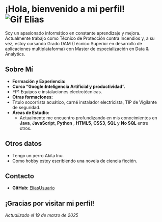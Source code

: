 
# ¡Hola, bienvenido a mi perfil! ![Gif Elias](https://github.com/user-attachments/assets/ba1ed3bf-b245-4b0a-b030-33f520ddd88e)


Soy un apasionado informático en constante aprendizaje y mejora. Actualmente trabajo como Técnico de Protección contra Incendios y, a su vez, estoy cursando Grado DAM (Técnico Superior en desarrollo de aplicaciones multiplataforma) con Master de especialización en Data & Analytics. 

## Sobre Mí
- **Formación y Experiencia:**  
- **Curso “Google:Inteligencia Artificial y productividad”.**
- FP1 Equipos e instalaciones electrotécnicas.
- **Otras formaciones:** 
- Título socorrista acuático, carné instalador electricista, TIP de Vigilante de seguridad.
- **Áreas de Estudio:**  
  - Actualmente me encuentro profundizando en mis conocimientos en **Java**, **JavaScript**, **Python** , **HTML5**, **CSS3**, **SQL** y **No SQL** entre otros.
    
## Otros datos
- Tengo un perro Akita Inu.
- Como hobby estoy escribiendo una novela de ciencia ficción.


## Contacto
- **GitHub:** [EliasUsuario](https://github.com/EliasUsuario)

¡Gracias por visitar mi perfil! 
---
*Actualizado el 19 de marzo de 2025*
